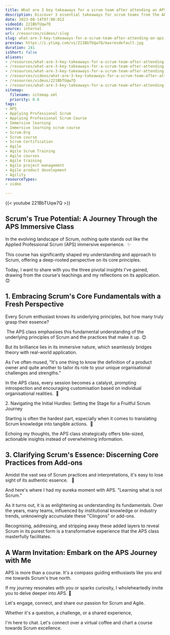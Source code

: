 ```yaml
---
title: What are 3 key takeaways for a scrum team after attending an APS immersive learning experience course?
description: Discover 3 essential takeaways for scrum teams from the APS immersive learning course, enhancing their adoption and improvement of professional Scrum.
date: 2023-08-14T07:00:01Z
videoId: 221BbTUqw7Q
source: internal
url: /resources/videos/:slug
slug: what-are-3-key-takeaways-for-a-scrum-team-after-attending-an-aps-immersive-learning-experience-course
preview: https://i.ytimg.com/vi/221BbTUqw7Q/maxresdefault.jpg
duration: 241
isShort: false
aliases:
- /resources/what-are-3-key-takeaways-for-a-scrum-team-after-attending-an-aps-immersive-learning-experience-course-2
- /resources/what-are-3-key-takeaways-for-a-scrum-team-after-attending-an-aps-immersive-learning-experience-course
- /resources/what-are-3-key-takeaways-for-a-scrum-team-after-attending-an-aps-immersive-learning-course
- /resources/videos/what-are-3-key-takeaways-for-a-scrum-team-after-attending-an-aps-immersive-learning-course-
- /resources/videos/221BbTUqw7Q
- /resources/what-are-3-key-takeaways-for-a-scrum-team-after-attending-an-aps-immersive-learning-course-
sitemap:
  filename: sitemap.xml
  priority: 0.6
tags:
- APS
- Applying Professional Scrum
- Applying Professional Scrum Course
- Immersive learning
- Immersive learning scrum course
- Scrum.Org
- Scrum course
- Scrum Certification
- Agile
- Agile Scrum Training
- Agile courses
- Agile training
- Agile project management
- Agile product development
- Agility
resourceTypes:
- video

---
```

{{< youtube 221BbTUqw7Q >}}

## Scrum's True Potential: A Journey Through the APS Immersive Class

In the evolving landscape of Scrum, nothing quite stands out like the Applied Professional Scrum (APS) immersive experience.  ✨

This course has significantly shaped my understanding and approach to Scrum, offering a deep-rooted perspective on its core principles.

Today, I want to share with you the three pivotal insights I've gained, drawing from the course's teachings and my reflections on its application.  😊

## 1\. Embracing Scrum's Core Fundamentals with a Fresh Perspective

Every Scrum enthusiast knows its underlying principles, but how many truly grasp their essence?

 The APS class emphasises this fundamental understanding of the underlying principles of Scrum and the practices that make it up. 😊

But its brilliance lies in its immersive nature, which seamlessly bridges theory with real-world application.

As I've often mused, "It's one thing to know the definition of a product owner and quite another to tailor its role to your unique organisational challenges and strengths."

In the APS class, every session becomes a catalyst, prompting introspection and encouraging customisation based on individual organisational realities.  🧭

2\. Navigating the Initial Hurdles: Setting the Stage for a Fruitful Scrum Journey

Starting is often the hardest part, especially when it comes to translating Scrum knowledge into tangible actions.  🚀

Echoing my thoughts, the APS class strategically offers bite-sized, actionable insights instead of overwhelming information.

## 3\. Clarifying Scrum's Essence: Discerning Core Practices from Add-ons

Amidst the vast sea of Scrum practices and interpretations, it's easy to lose sight of its authentic essence.   🧐

And here's where I had my eureka moment with APS. "Learning what is not Scrum."

As it turns out, it is as enlightening as understanding its fundamentals. Over the years, many teams, influenced by institutional knowledge or industry trends, unknowingly accumulate these "Clingons" or add-ons.

Recognising, addressing, and stripping away these added layers to reveal Scrum in its purest form is a transformative experience that the APS class masterfully facilitates.

## A Warm Invitation: Embark on the APS Journey with Me

APS is more than a course. It's a compass guiding enthusiasts like you and me towards Scrum's true north.

If my journey resonates with you or sparks curiosity, I wholeheartedly invite you to delve deeper into APS. 🙌

Let's engage, connect, and share our passion for Scrum and Agile.

Whether it's a question, a challenge, or a shared experience,

I'm here to chat. Let's connect over a virtual coffee and chart a course towards Scrum excellence.

